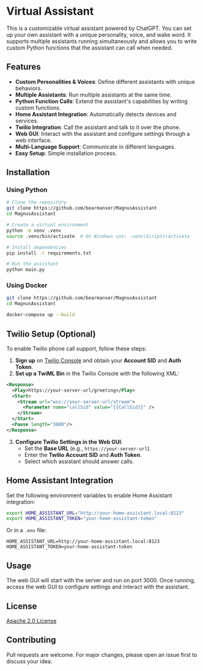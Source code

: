 # Virtual Assistant

This is a customizable virtual assistant powered by ChatGPT. You can set up your own assistant with a unique personality, voice, and wake word. It supports multiple assistants running simultaneously and allows you to write custom Python functions that the assistant can call when needed.

## Features
- **Custom Personalities & Voices**: Define different assistants with unique behaviors.
- **Multiple Assistants**: Run multiple assistants at the same time.
- **Python Function Calls**: Extend the assistant's capabilities by writing custom functions.
- **Home Assistant Integration**: Automatically detects devices and services.
- **Twilio Integration**: Call the assistant and talk to it over the phone.
- **Web GUI**: Interact with the assistant and configure settings through a web interface.
- **Multi-Language Support**: Communicate in different languages.
- **Easy Setup**: Simple installation process.

## Installation
### Using Python
```sh
# Clone the repository
git clone https://github.com/bearmanser/MagnusAssistant
cd MagnusAssistant

# Create a virtual environment
python -m venv .venv
source .venv/bin/activate  # On Windows use: .venv\Scripts\activate

# Install dependencies
pip install -r requirements.txt

# Run the assistant
python main.py
```

### Using Docker
```sh
git clone https://github.com/bearmanser/MagnusAssistant
cd MagnusAssistant

docker-compose up --build
```

## Twilio Setup (Optional)
To enable Twilio phone call support, follow these steps:
1. **Sign up** on [Twilio Console](https://www.twilio.com/console) and obtain your **Account SID** and **Auth Token**.
2. **Set up a TwiML Bin** in the Twilio Console with the following XML:
```xml
<Response>
  <Play>https://your-server-url/greeting</Play>
  <Start>
    <Stream url="wss://your-server-url/stream">
      <Parameter name="callSid" value="{{CallSid}}" />
    </Stream>
  </Start>
  <Pause length="3600"/>
</Response>
```
3. **Configure Twilio Settings in the Web GUI**:
   - Set the **Base URL** (e.g., `https://your-server-url`).
   - Enter the **Twilio Account SID** and **Auth Token**.
   - Select which assistant should answer calls.

## Home Assistant Integration
Set the following environment variables to enable Home Assistant integration:
```sh
export HOME_ASSISTANT_URL="http://your-home-assistant.local:8123"
export HOME_ASSISTANT_TOKEN="your-home-assistant-token"
```
Or in a `.env` file:
```
HOME_ASSISTANT_URL=http://your-home-assistant.local:8123
HOME_ASSISTANT_TOKEN=your-home-assistant-token
```

## Usage
The web GUI will start with the server and run on port 3000.
Once running, access the web GUI to configure settings and interact with the assistant.

## License
[Apache 2.0 License](LICENSE)

## Contributing
Pull requests are welcome. For major changes, please open an issue first to discuss your idea.

